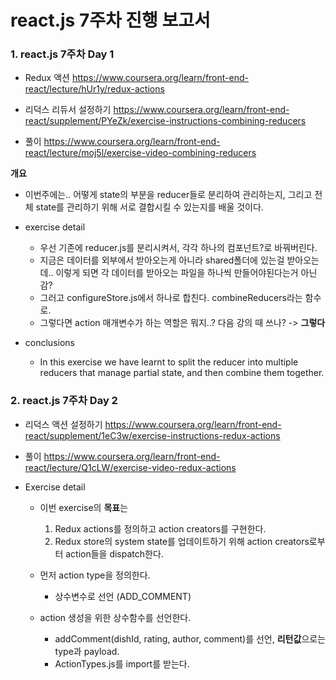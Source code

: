 # react.js 7주차 진행 보고서

### 1. react.js 7주차 Day 1

- Redux 액션
https://www.coursera.org/learn/front-end-react/lecture/hUr1y/redux-actions

- 리덕스 리듀서 설정하기
https://www.coursera.org/learn/front-end-react/supplement/PYeZk/exercise-instructions-combining-reducers

- 풀이
https://www.coursera.org/learn/front-end-react/lecture/moj5l/exercise-video-combining-reducers

**개요**
- 이번주에는.. 어떻게 state의 부분을 reducer들로 분리하여 관리하는지, 그리고 전체 state를 관리하기 위해 서로 결합시킬 수 있는지를 배울 것이다.

- exercise detail
    - 우선 기존에 reducer.js를 분리시켜서, 각각 하나의 컴포넌트?로 바꿔버린다.
    - 지금은 데이터를 외부에서 받아오는게 아니라 shared폴더에 있는걸 받아오는데.. 이렇게 되면 각 데이터를 받아오는 파일을 하나씩 만들어야된다는거 아닌감?
    - 그러고 configureStore.js에서 하나로 합친다. combineReducers라는 함수로.
    - 그렇다면 action 매개변수가 하는 역할은 뭐지..? 다음 강의 때 쓰나? -> **그렇다**
    
- conclusions
    - In this exercise we have learnt to split the reducer into multiple reducers that manage partial state, and then combine them together.


### 2. react.js 7주차 Day 2

- 리덕스 액션 설정하기
https://www.coursera.org/learn/front-end-react/supplement/1eC3w/exercise-instructions-redux-actions

- 풀이
https://www.coursera.org/learn/front-end-react/lecture/Q1cLW/exercise-video-redux-actions

- Exercise detail
    - 이번 exercise의 **목표**는
        1. Redux actions를 정의하고 action creators를 구현한다.
        1. Redux store의 system state를 업데이트하기 위해 action creators로부터 action들을 dispatch한다.
    
    - 먼저 action type을 정의한다.
        - 상수변수로 선언 (ADD_COMMENT)
    - action 생성을 위한 상수함수를 선언한다.
        - addComment(dishId, rating, author, comment)를 선언, **리턴값**으로는 type과 payload.
        - ActionTypes.js를 import를 받는다.